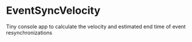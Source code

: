 # EventSyncVelocity
Tiny console app to calculate the velocity and estimated end time of event resynchronizations
